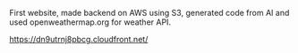 First website, made backend on AWS using S3, generated code from AI and used openweathermap.org for weather API.

https://dn9utrnj8pbcg.cloudfront.net/
